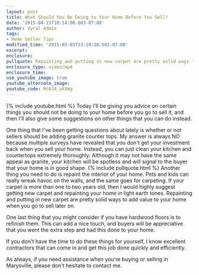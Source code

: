 ```yaml
---
layout: post
title: What Should You Be Doing to Your Home Before You Sell?
date: '2015-04-23T10:14:00.003-07:00'
author: Vyral Admin
tags:
- Home Seller Tips
modified_time: '2015-05-05T13:19:28.501-07:00'
excerpt:
enclosure:
pullquote: Repainting and putting in new carpet are pretty solid ways to add value to your home when you go to sell later on.
enclosure_type: video/mp4
enclosure_time:
use_youtube_image: true
youtube_alternate_image:
youtube_code: Mc8J4_aXXWg
---
```

{% include youtube.html %}
Today I'll be giving you advice on certain things you should not be doing to your home before you go to sell it, and then I'll also give some suggestions on other things that you can do instead.

One thing that I've been getting questions about lately is whether or not sellers should be adding granite counter tops. My answer is always NO because multiple surveys have revealed that you don't get your investment back when you sell your home. Instead, you can just clean your kitchen and countertops extremely thoroughly. Although it may not have the same appeal as granite, your kitchen will be spotless and will signal to the buyer that your home is in good shape.
{% include pullquote.html %}
Another thing you need to do is repaint the interior of your home. Pets and kids can really wreak havoc on the walls, and the same goes for carpeting. If your carpet is more than one to two years old, then I would highly suggest getting new carpet and repainting your home in light earth tones. Repainting and putting in new carpet are pretty solid ways to add value to your home when you go to sell later on.

One last thing that you might consider if you have hardwood floors is to refinish them. This can add a nice touch, and buyers will be appreciative that you went the extra step and had this done to your home.

If you don't have the time to do these things for yourself, I know excellent contractors that can come in and get this job done quickly and efficiently.

As always, if you need assistance when you're buying or selling in Marysville, please don't hesitate to contact me.
